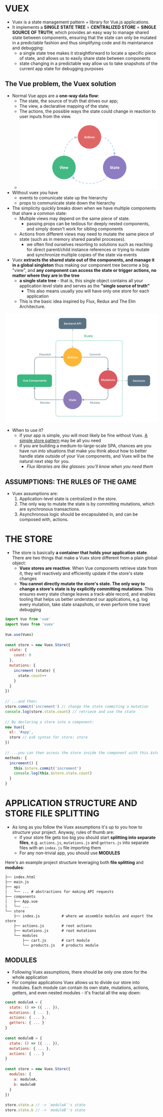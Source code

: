 # VUEX

* Vuex is a state management pattern + library for Vue.js applications.
* It implements a **SINGLE STATE TREE** = **CENTRALIZED STORE** = **SINGLE SOURCE OF TRUTH**, which provides an easy way to manage shared state between components, ensuring that the state can only be mutated in a predictable fashion and thus simplifying code and its maintanance and debugging:
  * a single state tree makes it straightforward to locate a specific piece of state, and allows us to easily share state between components
  * state changing in a predictable way allow us to take snapshots of the current app state for debugging purposes

## The Vue problem, the Vuex solution

* Normal Vue apps are a __one-way data flow__:
  * The state, the source of truth that drives our app;
  * The view, a declarative mapping of the state;
  * The actions, the possible ways the state could change in reaction to user inputs from the view.
  * ![](img/vuex1.png)
* Without vuex you have 
  * events to comunicate state up the hierarchy
  * props to communicate state down the hierarchy
* The simplicity quickly breaks down when we have multiple components that share a common state:
  * Multiple views may depend on the same piece of state.
    * passing props can be tedious for deeply nested components, and simply doesn't work for sibling components
  * Actions from different views may need to mutate the same piece of state (such as in memory shared parallel processes).
    * we often find ourselves resorting to solutions such as reaching for direct parent/child instance references or trying to mutate and synchronize multiple copies of the state via events
* Vuex __extracts the shared state out of the components, and manage it in a global singleton__ thus making our component tree become a big "view", and __any component can access the state or trigger actions, no matter where they are in the tree__
  * __a single state tree__ - that is, this single object contains all your application level state and serves as the __"single source of truth"__
    * This also means usually you will have only one store for each application 
  * This is the basic idea inspired by Flux, Redux and The Elm Architecture.

![](img/vuex2.png)

* When to use it?
  * if your app is simple, you will most likely be fine without Vuex. [A simple store pattern](https://vuejs.org/v2/guide/state-management.html#Simple-State-Management-from-Scratch) may be all you need
  * if you are building a medium-to-large-scale SPA, chances are you have run into situations that make you think about how to better handle state outside of your Vue components, and Vuex will be the natural next step for you.
    * _Flux libraries are like glasses: you’ll know when you need them_

## ASSUMPTIONS: THE RULES OF THE GAME

* Vuex assumptions are:
  1. Application-level state is centralized in the store.
  1. The only way to mutate the state is by committing mutations, which are synchronous transactions.
  1. Asynchronous logic should be encapsulated in, and can be composed with, actions.

# THE STORE

* The store is basically **a container that holds your application state**. There are two things that make a Vuex store different from a plain global object:
  * **Vuex stores are reactive**. When Vue components retrieve state from it, they will reactively and efficiently update if the store's state changes
  * **You cannot directly mutate the store's state. The only way to change a store's state is by explicitly committing mutations**. This ensures every state change leaves a track-able record, and enables tooling that helps us better understand our applications, e.g. log every mutation, take state snapshots, or even perform time travel debugging

```js
import Vue from 'vue'
import Vuex from 'vuex'

Vue.use(Vuex)

const store = new Vuex.Store({
  state: {
    count: 0
  },
  mutations: {
    increment (state) {
      state.count++
    }
  }
})

// ...and then:
store.commit('increment') // change the state commiting a mutation
console.log(store.state.count) // retrieve and use the state

// By declaring a store into a component:
new Vue({
  el: '#app',
  store // es6 syntax for store: store
})

// ...you can then access the store inside the component with this.$store
methods: {
  increment() {
    this.$store.commit('increment')
    console.log(this.$store.state.count)
  }
}
```

# APPLICATION STRUCTURE AND STORE FILE SPLITTING

* As long as you follow the Vuex assumptions it's up to you how to structure your project. Anyway, rules of thumb are: 
  * if your store file gets too big you should start **splitting into separate files**, e.g. `actions.js`, `mutations.js` and `getters.js` into separate files with an `index.js` file importing them
  * For any non-trivial app, you should use **MODULES**
  
Here's an example project structure leveraging both **file splitting** and **modules**:

```text
├── index.html
├── main.js
├── api
│   └── ... # abstractions for making API requests
├── components
│   ├── App.vue
│   └── ...
└── store
    ├── index.js          # where we assemble modules and export the store
    ├── actions.js        # root actions
    ├── mutations.js      # root mutations
    └── modules
        ├── cart.js       # cart module
        └── products.js   # products module
```

## MODULES

* Following Vuex assumptions, there should be only one store for the whole application
* For complex applications Vuex allows us to divide our store into modules. Each module can contain its own state, mutations, actions, getters, and even nested modules - it's fractal all the way down:

```js
const moduleA = {
  state: () => ({ ... }),
  mutations: { ... },
  actions: { ... },
  getters: { ... }
}

const moduleB = {
  state: () => ({ ... }),
  mutations: { ... },
  actions: { ... }
}

const store = new Vuex.Store({
  modules: {
    a: moduleA,
    b: moduleB
  }
})

store.state.a // -> `moduleA`'s state
store.state.b // -> `moduleB`'s state
```
